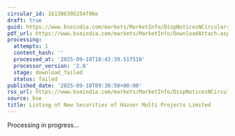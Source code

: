 ```yaml
---
circular_id: 1b1308305254f96e
draft: true
guid: https://www.bseindia.com/markets/MarketInfo/DispNoticesNCirculars.aspx?Noticeid={6ED9F8DE-3368-41EE-BEA9-CEF6A5B1EAFD}&noticeno=20250918-9&dt=09/18/2025&icount=9&totcount=63&flag=0
pdf_url: https://www.bseindia.com/markets/MarketInfo/DownloadAttach.aspx?id=20250918-9&attachedId=
processing:
  attempts: 1
  content_hash: ''
  processed_at: '2025-09-18T18:43:39.517518'
  processor_version: '2.0'
  stage: download_failed
  status: failed
published_date: '2025-09-18T09:38:50+00:00'
rss_url: https://www.bseindia.com/markets/MarketInfo/DispNoticesNCirculars.aspx?Noticeid={6ED9F8DE-3368-41EE-BEA9-CEF6A5B1EAFD}&noticeno=20250918-9&dt=09/18/2025&icount=9&totcount=63&flag=0
source: bse
title: Listing of New Securities of Hazoor Multi Projects Limited
---
```


Processing in progress...